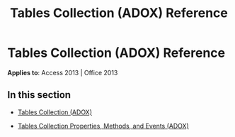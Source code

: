 ﻿---
title: Tables Collection (ADOX) Reference
TOCTitle: Tables Collection (ADOX)
ms:assetid: 906a61b5-3eb2-4de9-b547-9981d2de8fa3
ms:mtpsurl: https://msdn.microsoft.com/en-us/library/JJ249637(v=office.15)
ms:contentKeyID: 48546324
ms.date: 09/18/2015
mtps_version: v=office.15
---

# Tables Collection (ADOX) Reference


**Applies to**: Access 2013 | Office 2013

## In this section

  - [Tables Collection (ADOX)](tables-collection-adox.md)

  - [Tables Collection Properties, Methods, and Events (ADOX)](tables-collection-properties-methods-and-events-adox.md)

